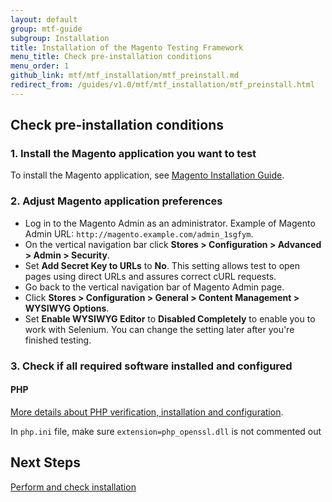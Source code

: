 ```yaml
---
layout: default
group: mtf-guide
subgroup: Installation
title: Installation of the Magento Testing Framework
menu_title: Check pre-installation conditions
menu_order: 1
github_link: mtf/mtf_installation/mtf_preinstall.md
redirect_from: /guides/v1.0/mtf/mtf_installation/mtf_preinstall.html
---
```


<h2 id="mtf_install_pre">Check pre-installation conditions</h2>

<h3 id="mtf_install_pre_inst-magento">1. Install the Magento application you want to test</h3>
To install the Magento application, see <a href="{{ site.gdeurl }}install-gde/bk-install-guide.html">Magento Installation Guide</a>.

<h3 id="mtf_install_pre_adj-magento">2. Adjust Magento application preferences</h3>

-    Log in to the Magento Admin as an administrator. Example of Magento Admin URL: `http://magento.example.com/admin_1sgfym`.
-    On the vertical navigation bar click **Stores &gt; Configuration &gt; Advanced &gt; Admin &gt; Security**.
-    Set **Add Secret Key to URLs** to **No**. This setting allows test to open pages using direct URLs and assures correct cURL requests.
-    Go back to the vertical navigation bar of Magento Admin page.
-    Click **Stores &gt; Configuration &gt; General &gt; Content Management &gt; WYSIWYG Options**.
-    Set **Enable WYSIWYG Editor** to **Disabled Completely** to enable you to work with Selenium. You can change the setting later after you're finished testing.

<h3 id="mtf_install_pre_tools">3. Check if all required software installed and configured</h3>

<h4 id="mtf_install_pre_tools_apache">PHP</h4>
<a href="{{ site.gdeurl }}install-gde/prereq/php-ubuntu.html">More details about PHP verification, installation and configuration</a>.

<div class="bs-callout bs-callout-warning">
    <p>In <code>php.ini</code> file, make sure <code>extension=php_openssl.dll</code> is not commented out</p>
</div>

<h2 id="mtf_install_pre">Next Steps</h2> <a href="{{ site.gdeurl }}mtf/mtf_installation/mtf_install.html">Perform and check installation</a>
